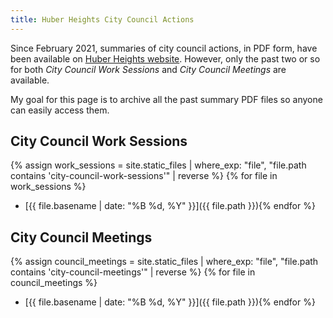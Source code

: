 ```yaml
---
title: Huber Heights City Council Actions
---
```


Since February 2021, summaries of city council actions, in PDF form, have been available on [Huber Heights website](https://www.hhoh.org/549/City-Council-Actions). However, only the past two or so for both *City Council Work Sessions* and *City Council Meetings* are available.

My goal for this page is to archive all the past summary PDF files so anyone can easily access them.

## City Council Work Sessions

{% assign work_sessions = site.static_files | where_exp: "file", "file.path contains 'city-council-work-sessions'" | reverse %}
{% for file in work_sessions %}
* [{{ file.basename  | date: "%B %d, %Y" }}]({{ file.path }}){% endfor %}

## City Council Meetings

{% assign council_meetings = site.static_files | where_exp: "file", "file.path contains 'city-council-meetings'" | reverse %}
{% for file in council_meetings %}
* [{{ file.basename  | date: "%B %d, %Y" }}]({{ file.path }}){% endfor %}